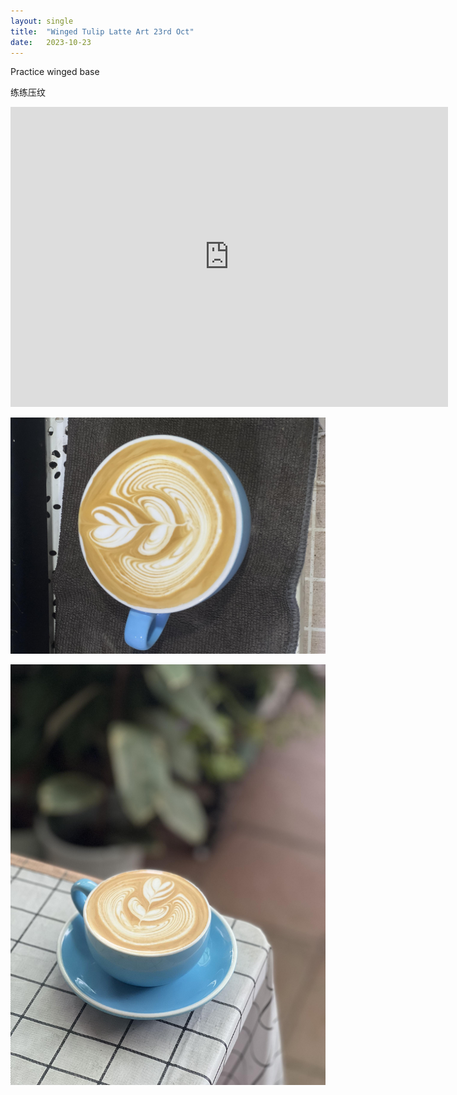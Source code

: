 ```yaml
---
layout: single
title:  "Winged Tulip Latte Art 23rd Oct"
date:   2023-10-23
---
```



Practice winged base

练练压纹



<div class="embed-container">
  <iframe
      src="https://www.youtube.com/embed/TRYQc0zW3is"
      width="700"
      height="480"
      frameborder="0"
      allowfullscreen="true">
  </iframe>
</div>



![](/assets/img/2023/10/23/IMG_8971.jpg)

![](/assets/img/2023/10/23/IMG_8973.jpg)
